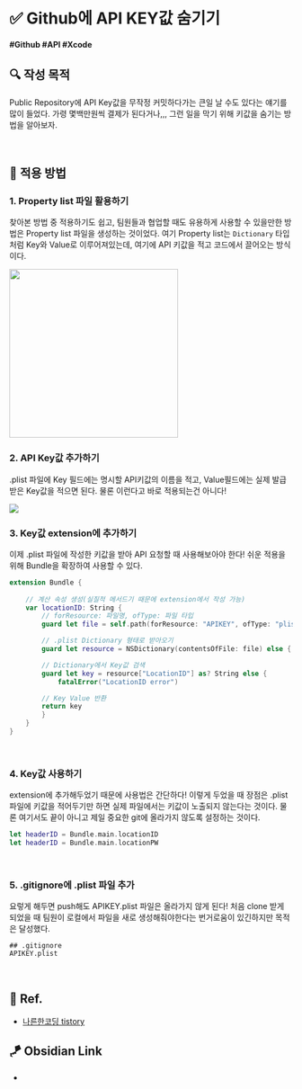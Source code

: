 # ✅ Github에 API KEY값 숨기기

#### #Github #API #Xcode 

## **🔍** 작성 목적

Public Repository에 API Key값을 무작정 커밋하다가는 큰일 날 수도 있다는 얘기를 많이 들었다.
가령 몇백만원씩 결제가 된다거나,,, 그런 일을 막기 위해 키값을 숨기는 방법을 알아보자.

<br>

## 📌 적용 방법

### 1. Property list 파일 활용하기

찾아본 방법 중 적용하기도 쉽고, 팀원들과 협업할 때도 유용하게 사용할 수 있을만한 방법은 Property list 파일을 생성하는 것이었다.
여기 Property list는 `Dictionary` 타입처럼 Key와 Value로 이루어져있는데, 여기에 API 키값을 적고 코드에서 끌어오는 방식이다.

<img width="300" src="https://github.com/thinkySide/Connecting-the-Stars/assets/113565086/08b5799a-a3c1-429c-a216-27bf8ba32aa0">

<br>

### 2. API Key값 추가하기

.plist 파일에 Key 필드에는 명시할 API키값의 이름을 적고, Value필드에는 실제 발급받은 Key값을 적으면 된다. 물론 이런다고 바로 적용되는건 아니다!

<img src="https://github.com/thinkySide/Connecting-the-Stars/assets/113565086/01c9e029-b5cf-4549-9952-f1a9ac84e10a">

<br>

### 3. Key값 extension에 추가하기

이제 .plist 파일에 작성한 키값을 받아 API 요청할 때 사용해보아야 한다! 쉬운 적용을 위해 Bundle을 확장하여 사용할 수 있다.

~~~swift
extension Bundle {
    
    // 계산 속성 생성(실질적 메서드기 때문에 extension에서 작성 가능)
    var locationID: String {
        // forResource: 파일명, ofType: 파일 타입
        guard let file = self.path(forResource: "APIKEY", ofType: "plist") else { return "" }

        // .plist Dictionary 형태로 받아오기
        guard let resource = NSDictionary(contentsOfFile: file) else { return "" }

        // Dictionary에서 Key값 검색
        guard let key = resource["LocationID"] as? String else {
            fatalError("LocationID error")

        // Key Value 반환
        return key
        }
    }
}
~~~

<br>

### 4. Key값 사용하기

extension에 추가해두었기 때문에 사용법은 간단하다!
이렇게 두었을 때 장점은 .plist 파일에 키값을 적어두기만 하면 실제 파일에서는 키값이 노출되지 않는다는 것이다.
물론 여기서도 끝이 아니고 제일 중요한 git에 올라가지 않도록 설정하는 것이다.

~~~swift
let headerID = Bundle.main.locationID
let headerID = Bundle.main.locationPW
~~~

<br>

### 5. .gitignore에 .plist 파일 추가

요렇게 해두면 push해도 APIKEY.plist 파일은 올라가지 않게 된다! 처음 clone 받게 되었을 때 팀원이 로컬에서 파일을 새로 생성해줘야한다는 번거로움이 있긴하지만 목적은 달성했다.

~~~
## .gitignore
APIKEY.plist
~~~

<br>

## 💌 Ref.

- [나른한코딩 tistory](https://nareunhagae.tistory.com/44)


## 🪁 Obsidian Link
- 